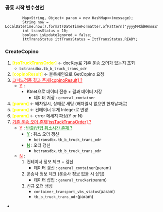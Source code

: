 
### 공통 시작 변수선언

```
        Map<String, Object> param = new HashMap<>(message);
        String now = LocalDateTime.now().format(DateTimeFormatter.ofPattern("yyyyMMddHHmmss"));
        int transStatus = 10;
        boolean isUpdateIgnored = false;
        IttTransStatus ittTransStatus = IttTransStatus.READY;
```

### CreateCopino
1.  <b style="color:yellow;">[tssTruckTransOrder]</b> <- docKey로 기존 운송 오더가 있는지 조회
	- `bctransdbx.tb_b_truck_trans_odr`
2. <b style="color:yellow;">[copinoResult]</b> <- 블록체인으로 GetCopino 요청
3. <u style="color:red;">코피노검증 결과 존재[copinoResult] ? </u>
	- <u style="color:red;">Y</u> :
		- Ktnet으로 데이터 전송 + 결과 데이터 저장
			- 데이터 저장 : `general_container`
4. <b style="color:yellow;">[param]</b> <- 배차일시, 상태값 세팅 (배차일시 없으면 현재날짜로)
5. <b style="color:yellow;">[param]</b> <- 컨테이너 무게 Integer로 변경
6. <b style="color:yellow;">[param]</b> <- error 메세지 파싱(Y or N)
7. <u style="color:red;">기존 운송 오더 존재[tssTuckTransOrder] ? </u>
	- <u style="color:red;">Y</u> : <u style="color:green;">반출/반입 취소시간 존재 ? </u>
		- <u style="color:green;">Y</u> :  취소 오더 갱신
			- `bctransdbx.tb_b_truck_trans_odr`
		- <u style="color:green;">N</u> : 오더 갱신
			- `bctransdbx.tb_b_truck_trans_odr`
	- <u style="color:red;">N</u> :
		1. 컨테이너 정보 체크 + 갱신
			-  데이터 갱신 : `general_container`(param)
		2. 운송사 정보 체크 (운송사 정보 없을 시 삽입)
			- 데이터 삽입 : `general_trucker`(param)
		3. 신규 오더 생성
			- `container_transport_vbs_status`(param)
			- `tb_b_truck_trans_odr`(param)
- 